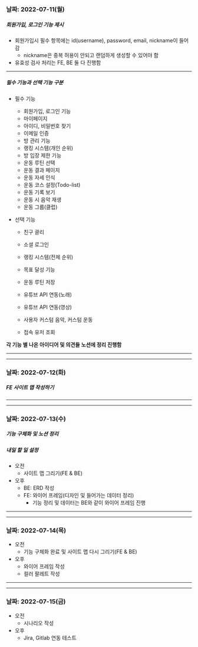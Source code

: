   ### 날짜: 2022-07-11(월)

##### 회원가입, 로그인 기능 제시

- 회원가입시 필수 항목에는 id(username), password, email, nickname이 들어감
  - nickname은 중복 허용이 안되고 랜덤하게 생성할 수 있어야 함
- 유효성 검사 처리는 FE, BE 둘 다 진행함



---

##### 필수 기능과 선택 기능 구분

- 필수 기능
  - 회원가입, 로그인 기능
  - 마이페이지
  - 아이디, 비밀번호 찾기
  - 이메일 인증
  - 방 관리 기능
  - 랭킹 시스템(개인 순위)
  - 방 입장 제한 기능
  - 운동 루틴 선택
  - 운동 결과 페이지
  - 운동 자세 인식
  - 운동 코스 설정(Todo-list)
  - 운동 기록 보기
  - 운동 시 음악 재생
  - 운동 그룹(클럽)

- 선택 기능

  - 친구 괄리

  - 소셜 로그인

  - 랭킹 시스템(전체 순위)

  - 목표 달성 기능

  - 운동 루틴 저장

  - 유튜브 API 연동(노래)

  - 유튜브 API 연동(영상)

  - 사용자 커스텀 음악, 커스텀 운동

  - 접속 유저 조회


**각 기능 별 나온 아이디어 및 의견들 노션에 정리 진행함**

---

---

  ### 날짜: 2022-07-12(화)

##### FE 사이트 맵 작성하기


---

---

  ### 날짜: 2022-07-13(수)

##### 기능 구체화 및 노션 정리

##### 내일 할 일 설정

- 오전
  - 사이트 맵 그리기(FE & BE)
- 오후
  - BE: ERD 작성
  - FE: 와이어 프레임(디자인 및 들어가는 데이터 정리)
    - 기능 정리 및 데이터는 BE와 같이 와이어 프레임 진행


 ---

 ---

   ### 날짜: 2022-07-14(목)
  
 - 오전
   - 기능 구체화 완료 및 사이트 맵 다시 그리기(FE & BE)
 - 오후
   - 와이어 프레임 작성
   - 컬러 팔레트 작성


 ---

 ---
   
   ### 날짜: 2022-07-15(금)
  
  - 오전
    - 시나리오 작성
  - 오후
    - Jira, Gitlab 연동 테스트
